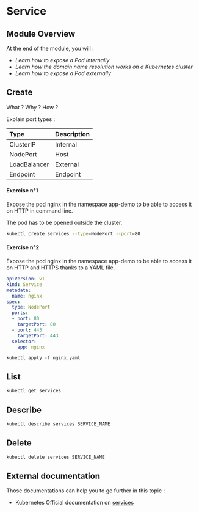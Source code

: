 # Service

## Module Overview

At the end of the module, you will :

* _Learn how to expose a Pod internally_
* _Learn how the domain name resolution works on a Kubernetes cluster_
* _Learn how to expose a Pod externally_

## Create

What ? Why ? How ?

Explain port types :

| Type | Description |
| :--- | :--- |
| ClusterIP | Internal |
| NodePort | Host |
| LoadBalancer | External |
| Endpoint | Endpoint |

#### Exercise n°1

Expose the pod nginx in the namespace app-demo to be able to access it on HTTP in command line.

The pod has to be opened outside the cluster.

```bash
kubectl create services --type=NodePort --port=80
```

#### Exercise n°2

Expose the pod nginx in the namespace app-demo to be able to access it on HTTP and HTTPS thanks to a YAML file.

```yaml
apiVersion: v1
kind: Service
metadata:
  name: nginx
spec:
  type: NodePort
  ports:
  - port: 80
    targetPort: 80
  - port: 443
    targetPort: 443
  selector:
    app: nginx
```

```text
kubectl apply -f nginx.yaml
```

## List

```bash
kubectl get services
```

## Describe

```bash
kubectl describe services SERVICE_NAME
```

## Delete

```bash
kubectl delete services SERVICE_NAME
```

## External documentation

Those documentations can help you to go further in this topic :

* Kubernetes Official documentation on [services](https://kubernetes.io/docs/concepts/services-networking/service/)

